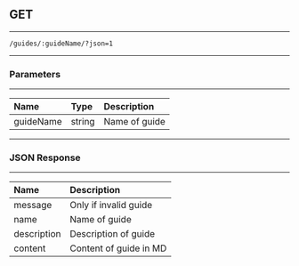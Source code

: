 ## GET

---
```
/guides/:guideName/?json=1
```

---

### Parameters

---
| Name        | Type    | Description     |
|:------------|:--------|:----------------|
| guideName   |  string | Name of guide   |

---

### JSON Response

---
| Name         | Description               |
|:-------------|:--------------------------|
| message      | Only if invalid guide     |
| name         | Name of guide             |
| description  | Description of guide      |
| content      | Content of guide   in MD  |
